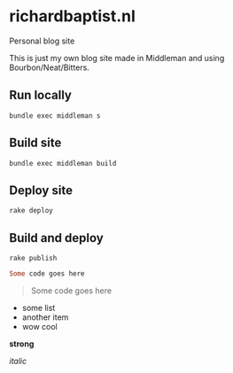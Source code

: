 # richardbaptist.nl
Personal blog site

This is just my own blog site made in Middleman and using Bourbon/Neat/Bitters.

## Run locally
`bundle exec middleman s` 

## Build site
`bundle exec middleman build` 

## Deploy site
`rake deploy`

## Build and deploy
`rake publish` 

```ruby
Some code goes here
```

> Some code goes here

- some list
- another item
- wow cool

**strong**

_italic_
